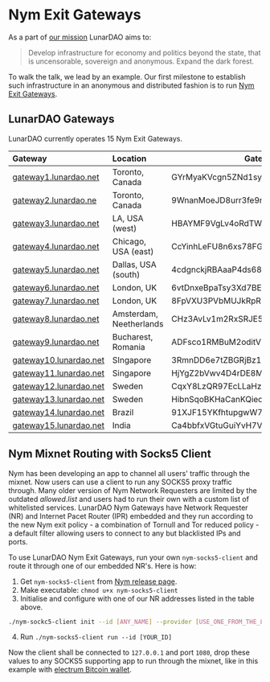 # Nym Exit Gateways

As a part of [our mission](https://lunardao.net/manifesto.html) LunarDAO aims to:

> Develop infrastructure for economy and politics beyond the state, that is uncensorable, sovereign and anonymous. Expand the dark forest.

To walk the talk, we lead by an example. Our first milestone to establish such infrastructure in an anonymous and distributed fashion is to run [Nym Exit Gateways](https://gateway1.lunardao.net).

## LunarDAO Gateways

LunarDAO currently operates 15 Nym Exit Gateways.

| Gateway                         | Location                             | Gateway Identity Key                         | Embeded Network Requester Address                                                                                                      |
| :---                            | :---                                 | ---                                          | :---                                                                                                                                   |
| [gateway1.lunardao.net](https://gateway1.lunardao.net/)  | Toronto, Canada                      | GYrMyaKVcgn5ZNd1syBKdfCBSRDWK9Kar7qLera5RKWQ | EEqAzndxXt9DBYnNZ32wuXh3fJZuEYosrSvo9EM3quoM.8WSeav8vAY7fJpJYBZdNY4tQZCPQyuRHF73EXnkTa54f@7iJUnn3Wxr1s7Y3mp8Hwv29TWWYxWekmx2zzmtsioC1X |
| [gateway2.lunardao.ne](thttps://gateway2.lunardao.net/)  | Toronto, Canada                      | 9WnanMoeJD8urr3fe9neB3BneSZ6CuQNYfGBkiN87csQ | AviqfchjSEbjgh596THD5pEG6w6WGnwRu3xUBrQM3s1m.4cUgKZYCqJvTGnAMiP35ZFbhVd3Hj2b7VCyeAthJFjTi@9WnanMoeJD8urr3fe9neB3BneSZ6CuQNYfGBkiN87csQ |
| [gateway3.lunardao.net](https://gateway3.lunardao.net/)  | LA, USA (west)                       | HBAYMF9VgLv4oRdTWgpeG4F3KNcYpj5VJ7YeEu7aKwYx | DxzEv981AX6rj92YJSDijDH1PYzFwfNMaSXyTYcvGDe5.8f87j6oMWHmP4c7o2cE2jrrLAFMcTYDuQcBJhWdj152N@HBAYMF9VgLv4oRdTWgpeG4F3KNcYpj5VJ7YeEu7aKwYx |
| [gateway4.lunardao.net](https://gateway4.lunardao.net/)  | Chicago, USA (east)                  | CcYinhLeFU8n6xs78FG6Rz3wvosGTCU2hLB1CZyfkMVe | 6pdHZZLbtghiAEbQW7eVSoUpJwWxUSFJFzkcjQZavQHB.AcytKZj8JyT2mccsz6YJt8LJtYdL8iRZ4yRbkv2PRTra@CcYinhLeFU8n6xs78FG6Rz3wvosGTCU2hLB1CZyfkMVe |
| [gateway5.lunardao.net](https://gateway5.lunardao.net/)  | Dallas, USA (south)                  | 4cdgnckjRBAaaP4ds68YEJPRc78paC4YWMGBDUS8G57C | H4ChCGS9ZG4V66LNoknfraCNexxxAnXSkviP1dvpyjja.FcJfXGVF6xEaWjqVKoWXna7ApGKGNLvv8zKNGxcVrY2i@4cdgnckjRBAaaP4ds68YEJPRc78paC4YWMGBDUS8G57C |
| [gateway6.lunardao.net](https://gateway6.lunardao.net/)  | London, UK                           | 6vtDnxeBpaTsy3Xd7BE2ZAEKiaQZFsXEZPf9ZKrQtxgS | EpQ2wXbvDi9k2jQFtVZxXf5N5uf7tLofZQtihMDtQyau.4ufZNZAcuWFqiZ8kQHtC4tRxeX7McDsZLcunuCftMpJQ@6vtDnxeBpaTsy3Xd7BE2ZAEKiaQZFsXEZPf9ZKrQtxgS |
| [gateway7.lunardao.net](https://gateway7.lunardao.net/)  | London, UK                           | 8FpVXU3PVbMUJkRpRMLtrRWmcBvCrPLWVQggNRKrVkkn | A3Y7MYGLLVK1kEQZ12sTMt7PHi55kdqFA2vqwP5AUNP6.6pQRhNs82vHVaxTSwWWeH8tqqd5XS17PVau1Whquzfp@8FpVXU3PVbMUJkRpRMLtrRWmcBvCrPLWVQggNRKrVkkn  |
| [gateway8.lunardao.net](https://gateway8.lunardao.net/)  | Amsterdam, Neetherlands | CHz3AvLv1m2RxSRJE5USBgkmk92uH8T4H95EdpWc93Nb | 9jdirvABxWde4LdsK3FASjmYpmRJ2b3ycvYUYG4Kyx8N.3udzeDkc67BFQZQRgwQxwPu4AZGQLkoTzDgfh9EpxYw8@CHz3AvLv1m2RxSRJE5USBgkmk92uH8T4H95EdpWc93Nb |
| [gateway9.lunardao.net](https://gateway9.lunardao.net/)  | Bucharest, Romania    | ADFsco1RMBuM2oditV9MPfWYAht5KDqRmpwNu95fbedg | Gv1Kvj1rRHS5732q7YYNXpV3ZKLZLDBLUFFsLAaa8PdY.3o1gh9Kv1aSVbegkCjn5yxLqNXe7ow4REqHtPF3SHeZY@ADFsco1RMBuM2oditV9MPfWYAht5KDqRmpwNu95fbedg |
| [gateway10.lunardao.net](https://gateway10.lunardao.net/) | SIngapore                            | 3RmnDD6e7tZBGRjBz1iv6LD2Zb9Q8CXPigW4CneSY9hs | BrLPwxdGfrpwE8LkrKtwZRN5bfSj173L7svJrL7DogYX.WeSDmMm9ezZFNRfjjqJTJt4SVq7zFmnQz4Nh3vUrLMs@3RmnDD6e7tZBGRjBz1iv6LD2Zb9Q8CXPigW4CneSY9hs  |
| [gateway11.lunardao.net](https://gateway11.lunardao.net/) | Singapore                            | HjYgZ2bVwv4D4rDE8MfWTzFEzYSo7P6xgbrRnpZBADJX | 5oJJWrUMwigqyKNm833J9JavjvLtB7P5Gq82htisC1rG.3ditxa16huEjNHPc6Srqm5Eei7gtFWqqJ13jE5xHrjJX@HjYgZ2bVwv4D4rDE8MfWTzFEzYSo7P6xgbrRnpZBADJX |
| [gateway12.lunardao.net](https://gateway12.lunardao.net/) | Sweden                               | CqxY8LzQR97EcLLaHzhhNBVkGxiA4WhPjERA2WN5nUsi | EckThLD2H3MXonPBHYVkNF936gcxjVzuFS5WbDPYn9ak.EbS2TyKXm6rAk4u7sAN4hXSZSYRaDfV4pvvPYjSGgBPB@CqxY8LzQR97EcLLaHzhhNBVkGxiA4WhPjERA2WN5nUsi |
| [gateway13.lunardao.net](https://gateway13.lunardao.net/) | Sweden                               | HibnSqoBKHaCanKQiecCcNDvabKJ3XzCUfPHi5oXZvjE | FRdGYEznhjQDn37TL3Jo8yXFtXyhkRFqYzbLfB8bpytE.GZea8CYAZya9P2Z83zCpXFfjb3sfmtMtEgtbE7taNSwB@HibnSqoBKHaCanKQiecCcNDvabKJ3XzCUfPHi5oXZvjE |
| [gateway14.lunardao.net](https://gateway14.lunardao.net/) | Brazil                               | 91XJF15YKfhtupgwW7kFx2VcggNkT8AHz9FcSnnoPjFr | 5JWPtbkk3aNSCGYD9VMAQ9MdMHZXyJvxBeWPRdktjD14.GXuxvRC3LaYuGHsVWV1qgpAPvBkxskVzkTSCX2ZgY3Fm@91XJF15YKfhtupgwW7kFx2VcggNkT8AHz9FcSnnoPjFr |
| [gateway15.lunardao.net](https://gateway15.lunardao.net/) | India                                | Ca4bbfxVGtuGuiYvH7V5jSnj9Jp4VJa4Sznu2doZD5np | 6J4NJJTGJNT4BeYgeGnm3wMRzzKH1LFFPCZjoeAoRpCB.9d8fYTwxXf3QmFyqVCxjezGSg7bwSMBBaPmRrsJHUCE6@Ca4bbfxVGtuGuiYvH7V5jSnj9Jp4VJa4Sznu2doZD5np |

## Nym Mixnet Routing with Socks5 Client

Nym has been developing an app to channel all users' traffic through the mixnet. Now users can use a client to run any SOCKS5 proxy traffic through. Many older version of Nym Network Requesters are limited by the outdated *allowed.list* and users had to run their own with a custom list of whitelisted services. LunarDAO Nym Gateways have Network Requester (NR) and Internet Pacet Router (IPR) embedded and they run according to the new Nym exit policy - a combination of Tornull and Tor reduced policy - a default filter allowing users to connect to any but blacklisted IPs and ports.

To use LunarDAO Nym Exit Gateways, run your own `nym-socks5-client` and route it through one of our embedded NR's. Here is how:

1. Get `nym-socks5-client` from [Nym release page](https://github.com/nymtech/nym/releases).
2. Make executable: `chmod u+x nym-socks5-client`
3. Initialise and configure with one of our NR addresses listed in the table above.
```sh
./nym-sockc5-client init --id [ANY_NAME] --provider [USE_ONE_FROM_THE_LIST_ABOVE]
```
4. Run `./nym-socks5-client run --id [YOUR_ID]`

Now the client shall be connected to `127.0.0.1` and port `1080`, drop these values to any SOCKS5 supporting app to run through the mixnet, like in this example with [electrum Bitcoin wallet](https://nym-website-docs-n2epi5j7h-nyx-network-staging.vercel.app/developers/tutorials/electrum.html#electrum-bitcoin-wallet-via-nymconnect).
